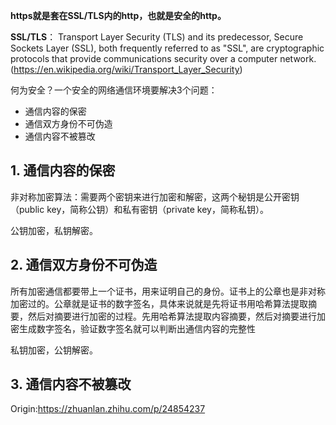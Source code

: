             

**https就是套在SSL/TLS内的http，也就是安全的http。**     

**SSL/TLS**：
Transport Layer Security (TLS) and its predecessor, Secure Sockets Layer (SSL), both frequently referred to as "SSL", are cryptographic protocols that provide communications security over a computer network.                  
(https://en.wikipedia.org/wiki/Transport_Layer_Security)      

何为安全？一个安全的网络通信环境要解决3个问题：
- 通信内容的保密
- 通信双方身份不可伪造
- 通信内容不被篡改

## 1. 通信内容的保密
非对称加密算法：需要两个密钥来进行加密和解密，这两个秘钥是公开密钥（public key，简称公钥）和私有密钥（private key，简称私钥）。

公钥加密，私钥解密。



## 2. 通信双方身份不可伪造
所有加密通信都要带上一个证书，用来证明自己的身份。证书上的公章也是非对称加密过的。公章就是证书的数字签名，具体来说就是先将证书用哈希算法提取摘要，然后对摘要进行加密的过程。先用哈希算法提取内容摘要，然后对摘要进行加密生成数字签名，验证数字签名就可以判断出通信内容的完整性          

私钥加密，公钥解密。


## 3. 通信内容不被篡改

Origin:https://zhuanlan.zhihu.com/p/24854237    
